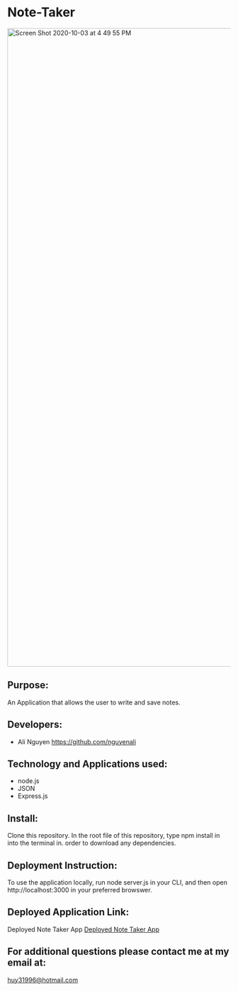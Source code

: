 # Note-Taker

<img width="1440" alt="Screen Shot 2020-10-03 at 4 49 55 PM" src="https://user-images.githubusercontent.com/67357469/95003859-aa952100-0598-11eb-9a5c-518e2a879f6a.png">

## Purpose:

An Application that allows the user to write and save notes.


## Developers:
* Ali Nguyen    https://github.com/nguyenali

## Technology and Applications used:
* node.js
* JSON
* Express.js


## Install:
Clone this repository. In the root file of this repository, type npm install in into the terminal in. order to download any dependencies.



## Deployment Instruction:
To use the application locally, run node server.js in your CLI, and then open http://localhost:3000 in your preferred browswer.

## Deployed Application Link:
Deployed Note Taker App
[Deployed Note Taker App](https://vast-scrubland-69119.herokuapp.com/) 
## For additional questions please contact me at my email at:

huy31996@hotmail.com
